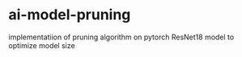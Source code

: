 # ai-model-pruning
implementatiion of pruning algorithm on pytorch ResNet18 model to optimize model size
